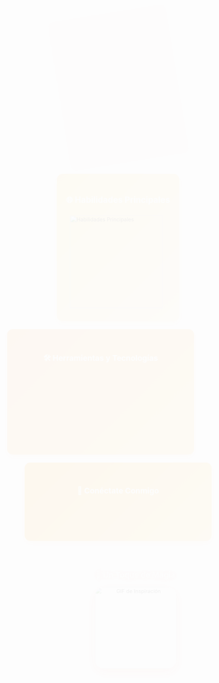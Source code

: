 <!-- Encabezado con Estilo Vibrante -->
<div align="center" style="background: linear-gradient(135deg, #ff7e5f, #feb47b); padding: 30px; border-radius: 20px; box-shadow: 0 8px 25px rgba(255, 126, 95, 0.4); margin-bottom: 50px; animation: fadeIn 2s ease-in-out;">
  <h1 style="color: #fff; font-size: 3.2em; text-shadow: 0 0 10px #fff; animation: bounceIn 1.5s ease-out;">👨‍💻 ¡Bienvenido al Mundo de Joxini!</h1>
  <p style="font-size: 1.5em; color: #fff5e1; font-style: italic; text-shadow: 0 0 5px #fff5e1; animation: slideIn 2s ease-in-out;">
    Desarrollador Full-Stack | Creador Innovador
  </p>
  <h2 style="font-size: 2.3em; color: #ff6f61; font-family: 'Courier New', monospace; text-shadow: 0 0 8px #ff6f61; animation: pulse 2s infinite;">
    SOY <span style="color: #ff9a00;">CODER / DEVELOPER / CREATOR / DESIGNER / VISIONARY</span>
  </h2>
</div>
<style>
  @keyframes fadeIn { from { opacity: 0; } to { opacity: 1; } }
  @keyframes bounceIn { 0% { transform: scale(0.9); } 50% { transform: scale(1.1); } 100% { transform: scale(1); } }
  @keyframes slideIn { from { transform: translateY(20px); opacity: 0; } to { transform: translateY(0); opacity: 1; } }
  @keyframes pulse { 0% { transform: scale(1); } 50% { transform: scale(1.05); } 100% { transform: scale(1); } }
</style>

<!-- Sección de Progreso y Habilidades -->
<div style="display: flex; justify-content: center; gap: 30px; margin-bottom: 50px; flex-wrap: wrap; animation: fadeInUp 2s ease-out;">
  <div style="background: linear-gradient(135deg, #ffcc5c, #ffe0b2); padding: 25px; border-radius: 15px; box-shadow: 0 6px 20px rgba(255, 204, 92, 0.3); transition: transform 0.3s; animation: rotateIn 1.5s ease-out;"
       onmouseover="this.style.transform='scale(1.03)'" onmouseout="this.style.transform='scale(1)'">
    <h2 style="color: #fff; text-align: center; font-size: 1.6em; animation: fadeIn 1.5s ease-in-out;">📈 Mi Progreso en GitHub</h2>
    <img src="https://github-readme-stats.vercel.app/api?username=Joxini&show_icons=true&include_all_commits=true&count_private=true&theme=light&hide_border=true&custom_title=Progreso+en+Contribuciones" height="250" alt="Progreso en GitHub" style="padding: 10px; border-radius: 10px; animation: zoomIn 2s ease-out;" />
  </div>
  <div style="background: linear-gradient(135deg, #ffcc5c, #ffe0b2); padding: 25px; border-radius: 15px; box-shadow: 0 6px 20px rgba(255, 204, 92, 0.3); transition: transform 0.3s; animation: rotateIn 1.5s ease-out 0.5s;"
       onmouseover="this.style.transform='scale(1.03)'" onmouseout="this.style.transform='scale(1)'">
    <h2 style="color: #fff; text-align: center; font-size: 1.6em; animation: fadeIn 1.5s ease-in-out 0.5s;">🌐 Habilidades Principales</h2>
    <img src="https://github-readme-stats.vercel.app/api/top-langs?username=Joxini&layout=compact&langs_count=8&theme=light&hide_border=true&custom_title=Habilidades+T%C3%A9cnicas" height="250" alt="Habilidades Principales" style="padding: 10px; border-radius: 10px; animation: zoomIn 2s ease-out 0.5s;" />
  </div>
</div>
<style>
  @keyframes fadeInUp { from { transform: translateY(30px); opacity: 0; } to { transform: translateY(0); opacity: 1; } }
  @keyframes rotateIn { from { transform: rotate(-10deg); opacity: 0; } to { transform: rotate(0); opacity: 1; } }
  @keyframes zoomIn { from { transform: scale(0.9); opacity: 0; } to { transform: scale(1); opacity: 1; } }
</style>

<!-- Sección de Tecnologías con Estilo Animado -->
<div style="background: linear-gradient(135deg, #ff9f43, #ffcc5c); padding: 30px; border-radius: 15px; box-shadow: 0 6px 20px rgba(255, 159, 67, 0.3); margin-bottom: 50px; animation: slideInLeft 2s ease-out;">
  <h2 style="color: #fff; text-align: center; font-size: 1.6em; animation: bounceIn 1.5s ease-out;">🛠️ Herramientas y Tecnologías</h2>
  <div style="display: grid; grid-template-columns: repeat(auto-fit, minmax(70px, 1fr)); gap: 30px; justify-items: center; animation: fadeIn 2s ease-in-out;">
    <img src="https://cdn.jsdelivr.net/gh/devicons/devicon/icons/javascript/javascript-original.svg" height="80" alt="JavaScript" style="transition: transform 0.3s; border-radius: 15px; animation: pulse 2s infinite;" onmouseover="this.style.transform='scale(1.5)'" onmouseout="this.style.transform='scale(1)'" />
    <img src="https://cdn.jsdelivr.net/gh/devicons/devicon/icons/typescript/typescript-original.svg" height="80" alt="TypeScript" style="transition: transform 0.3s; border-radius: 15px; animation: pulse 2s infinite 0.5s;" onmouseover="this.style.transform='scale(1.5)'" onmouseout="this.style.transform='scale(1)'" />
    <img src="https://cdn.jsdelivr.net/gh/devicons/devicon/icons/react/react-original.svg" height="80" alt="React" style="transition: transform 0.3s; border-radius: 15px; animation: pulse 2s infinite 1s;" onmouseover="this.style.transform='scale(1.5)'" onmouseout="this.style.transform='scale(1)'" />
    <img src="https://cdn.jsdelivr.net/gh/devicons/devicon/icons/html5/html5-original.svg" height="80" alt="HTML5" style="transition: transform 0.3s; border-radius: 15px; animation: pulse 2s infinite 1.5s;" onmouseover="this.style.transform='scale(1.5)'" onmouseout="this.style.transform='scale(1)'" />
    <img src="https://cdn.jsdelivr.net/gh/devicons/devicon/icons/css3/css3-original.svg" height="80" alt="CSS3" style="transition: transform 0.3s; border-radius: 15px; animation: pulse 2s infinite 2s;" onmouseover="this.style.transform='scale(1.5)'" onmouseout="this.style.transform='scale(1)'" />
    <img src="https://cdn.jsdelivr.net/gh/devicons/devicon/icons/python/python-original.svg" height="80" alt="Python" style="transition: transform 0.3s; border-radius: 15px; animation: pulse 2s infinite 2.5s;" onmouseover="this.style.transform='scale(1.5)'" onmouseout="this.style.transform='scale(1)'" />
    <img src="https://cdn.jsdelivr.net/gh/devicons/devicon/icons/php/php-original.svg" height="80" alt="PHP" style="transition: transform 0.3s; border-radius: 15px; animation: pulse 2s infinite 3s;" onmouseover="this.style.transform='scale(1.5)'" onmouseout="this.style.transform='scale(1)'" />
  </div>
</div>
<style>
  @keyframes slideInLeft { from { transform: translateX(-50px); opacity: 0; } to { transform: translateX(0); opacity: 1; } }
</style>

<!-- Sección de Contacto con Animaciones Elegantes -->
<div style="background: linear-gradient(135deg, #ff9a00, #ffcc5c); padding: 30px; border-radius: 15px; box-shadow: 0 6px 20px rgba(255, 154, 0, 0.3); margin-bottom: 50px; animation: fadeInDown 2s ease-out;">
  <h2 style="color: #fff; text-align: center; font-size: 1.6em; animation: bounceIn 1.5s ease-out;">📲 Conéctate Conmigo</h2>
  <div style="display: flex; justify-content: center; gap: 25px; flex-wrap: wrap; animation: fadeIn 2s ease-in-out;">
    <a href="https://www.instagram.com/joxini_jv?igsh=MXZmYTE1ODJpZ2V3NQ==" target="_blank">
      <div style="background: linear-gradient(45deg, #e91e63, #9c27b0); padding: 12px; border-radius: 30px; box-shadow: 0 8px 25px rgba(233, 30, 99, 0.5); transition: transform 0.3s; animation: rotateIn 1.5s ease-out;"
           onmouseover="this.style.transform='scale(1.15)'" onmouseout="this.style.transform='scale(1)'">
        <img src="https://img.shields.io/badge/Instagram-%23E4405F?style=for-the-badge&logo=instagram&logoColor=white" height="50" alt="Instagram" style="border-radius: 25px;" />
      </div>
    </a>
    <a href="mailto:jocksanvargas12@gmail.com">
      <div style="background: linear-gradient(45deg, #d32f2f, #f44336); padding: 12px; border-radius: 30px; box-shadow: 0 8px 25px rgba(211, 47, 47, 0.5); transition: transform 0.3s; animation: rotateIn 1.5s ease-out 0.5s;"
           onmouseover="this.style.transform='scale(1.15)'" onmouseout="this.style.transform='scale(1)'">
        <img src="https://img.shields.io/badge/Gmail-%23D14836?style=for-the-badge&logo=gmail&logoColor=white" height="50" alt="Gmail" style="border-radius: 25px;" />
      </div>
    </a>
    <a href="#" target="_blank">
      <div style="background: linear-gradient(45deg, #0288d1, #03a9f4); padding: 12px; border-radius: 30px; box-shadow: 0 8px 25px rgba(2, 136, 209, 0.5); transition: transform 0.3s; animation: rotateIn 1.5s ease-out 1s;"
           onmouseover="this.style.transform='scale(1.15)'" onmouseout="this.style.transform='scale(1)'">
        <img src="https://img.shields.io/badge/LinkedIn-%230077B5?style=for-the-badge&logo=linkedin&logoColor=white" height="50" alt="LinkedIn" style="border-radius: 25px;" />
      </div>
    </a>
  </div>
</div>
<style>
  @keyframes fadeInDown { from { transform: translateY(-30px); opacity: 0; } to { transform: translateY(0); opacity: 1; } }
</style>

<!-- Sección de Inspiración con Animaciones Suaves -->
<div align="center" style="margin-bottom: 50px; animation: slideInRight 2s ease-out;">
  <h2 style="color: #fff; font-size: 1.6em; text-shadow: 0 0 15px #ff6f61; animation: bounceIn 1.5s ease-out;">🌟 Un Toque de Magia</h2>
  <img height="220" src="https://media0.giphy.com/media/GRSnxyhJnPsaQy9YLn/giphy.gif" alt="GIF de Inspiración" style="border-radius: 25px; box-shadow: 0 10px 30px rgba(255, 111, 97, 0.5); animation: pulse 3s infinite;" />
</div>
<style>
  @keyframes slideInRight { from { transform: translateX(50px); opacity: 0; } to { transform: translateX(0); opacity: 1; } }
</style>
